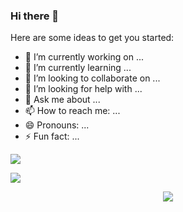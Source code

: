### Hi there 👋


Here are some ideas to get you started:

- 🔭 I’m currently working on ...
- 🌱 I’m currently learning ...
- 👯 I’m looking to collaborate on ...
- 🤔 I’m looking for help with ...
- 💬 Ask me about ...
- 📫 How to reach me: ...
- 😄 Pronouns: ...
- ⚡ Fun fact: ...

![](https://github-readme-stats.vercel.app/api?username=zjrwtx&show_icons=true)<div> <img src="https://github-readme-streak-stats.herokuapp.com/?user=zjrwtx" /> </div>

<div align="center"> <img src="https://activity-graph.herokuapp.com/graph?username=zjrwtx&theme=xcode" /> </div>
